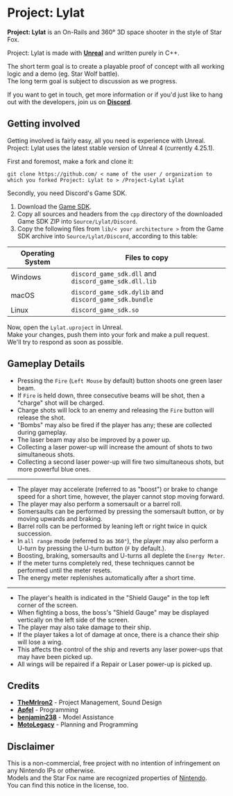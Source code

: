 # Project: Lylat
**Project: Lylat** is an On-Rails and 360° 3D space shooter in the style of Star Fox.  

Project: Lylat is made with **[Unreal](https://www.unrealengine.com/)** and written purely in C++.

The short term goal is to create a playable proof of concept with all working logic and a demo (eg. Star Wolf battle).  
The long term goal is subject to discussion as we progress.

If you want to get in touch, get more information or if you'd just like to hang out with the developers, join us on **[Discord](https://discord.gg/XaewHrj)**.

## Getting involved
Getting involved is fairly easy, all you need is experience with Unreal.  
Project: Lylat uses the latest stable version of Unreal 4 (currently 4.25.1).

First and foremost, make a fork and clone it:
```
git clone https://github.com/ < name of the user / organization to which you forked Project: Lylat to > /Project-Lylat Lylat
```

Secondly, you need Discord's Game SDK.
1. Download the [Game SDK](https://discord.com/developers/docs/game-sdk/sdk-starter-guide#step-1-get-the-thing).
1. Copy all sources and headers from the `cpp` directory of the downloaded Game SDK ZIP into `Source/Lylat/Discord`.
1. Copy the following files from `lib/< your architecture >` from the Game SDK archive into `Source/Lylat/Discord`, according to this table:

| Operating System | Files to copy                                              |
|------------------|------------------------------------------------------------|
| Windows          | `discord_game_sdk.dll` and `discord_game_sdk.dll.lib`      |
| macOS            | `discord_game_sdk.dylib` and `discord_game_sdk.bundle`     |
| Linux            | `discord_game_sdk.so`                                      |

Now, open the `Lylat.uproject` in Unreal.  
Make your changes, push them into your fork and make a pull request.  
We'll try to respond as soon as possible.

## Gameplay Details

- Pressing the `Fire` (`Left Mouse` by default) button shoots one green laser beam.
- If `Fire` is held down, three consecutive beams will be shot, then a "charge" shot will be charged.
- Charge shots will lock to an enemy and releasing the `Fire` button will release the shot.
- "Bombs" may also be fired if the player has any; these are collected during gameplay.
- The laser beam may also be improved by a power up.
- Collecting a laser power-up will increase the amount of shots to two simultaneous shots.
- Collecting a second laser power-up will fire two simultaneous shots, but more powerful blue ones.

---

- The player may accelerate (referred to as "boost") or brake to change speed for a short time, however, the player cannot stop moving forward.
- The player may also perform a somersault or a barrel roll.
- Somersaults can be performed by pressing the somersault button, or by moving upwards and braking.
- Barrel rolls can be performed by leaning left or right twice in quick succession.
- In `all range` mode (referred to as `360°`), the player may also perform a U-turn by pressing the U-turn button (`F` by default.).
- Boosting, braking, somersaults and U-turns all deplete the `Energy Meter`.
- If the meter turns completely red, these techniques cannot be performed until the meter resets.
- The energy meter replenishes automatically after a short time.

---

- The player's health is indicated in the "Shield Gauge" in the top left corner of the screen.
- When fighting a boss, the boss's "Shield Gauge" may be displayed vertically on the left side of the screen.
- The player may also take damage to their ship.
- If the player takes a lot of damage at once, there is a chance their ship will lose a wing.
- This affects the control of the ship and reverts any laser power-ups that may have been picked up.
- All wings will be repaired if a Repair or Laser power-up is picked up.

## Credits
- **[TheMrIron2](https://github.com/TheMrIron2)** - Project Management, Sound Design
- **[Apfel](https://github.com/Apfel)** - Programming
- **[benjamin238](https://github.com/benjamin238)** - Model Assistance
- **[MotoLegacy](https://github.com/MotoLegacy)** - Planning and Programming

## Disclaimer
This is a non-commercial, free project with no intention of infringement on any Nintendo IPs or otherwise.  
Models and the Star Fox name are recognized properties of [Nintendo](https://www.nintendo.com/).  
You can find this notice in the license, too.
